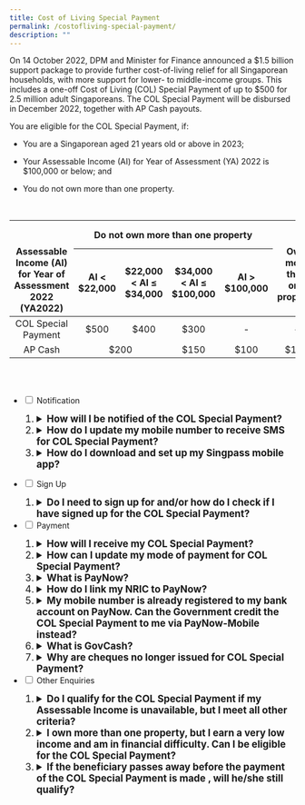 ```yaml
---
title: Cost of Living Special Payment
permalink: /costofliving-special-payment/
description: ""
---
```

On 14 October 2022, DPM and Minister for Finance announced a $1.5 billion support package to provide further cost-of-living relief for all Singaporean households, with more support for lower- to middle-income groups. This includes a one-off Cost of Living (COL) Special Payment of up to $500 for 2.5 million adult Singaporeans. The COL Special Payment will be disbursed in December 2022, together with AP Cash payouts.

You are eligible for the COL Special Payment, if:

* You are a Singaporean aged 21 years old or above in 2023;

* Your Assessable Income (AI) for Year of Assessment (YA) 2022 is $100,000 or below; and

* You do not own more than one property.<br>
<br>
	<table>
<thead>
<tr>
<th style="text-align:center; vertical-align:top" rowspan="3"><br><br> Assessable Income (AI) for Year of Assessment 2022 (YA2022)</th>
<th style="text-align:center; vertical-align:middle" colspan="4"> Do not own more than one property</th>
<th style="text-align:center; vertical-align:top" rowspan="3"><br><br> Own more than one property</th>
	</tr>
<tr>
<th style="text-align:center; vertical-align:middle" colspan="1"> AI &lt; $22,000</th>
<th style="text-align:center; vertical-align:middle" colspan="1">$22,000 &lt; AI ≤ $34,000</th>
<th style="text-align:center; vertical-align:middle" colspan="1">$34,000 &lt; AI ≤ $100,000</th>
<th style="text-align:center; vertical-align:middle" colspan="1"> AI &gt; $100,000</th>
</tr>
</thead>
<tbody>
<tr>
<td style="text-align:center; vertical-align:middle"> COL Special Payment <br></td>
<td style="text-align:center; vertical-align:middle">$500</td>
<td style="text-align:center; vertical-align:middle">$400</td>
<td style="text-align:center; vertical-align:middle">$300</td>
<td style="text-align:center; vertical-align:middle">-</td>
<td style="text-align:center; vertical-align:middle">-</td>
</tr>
<tr>
<td style="text-align:center; vertical-align:middle"> AP Cash <br></td>
<td style="text-align:center; vertical-align:middle" colspan="2"> $200</td>
<td style="text-align:center; vertical-align:middle">$150</td>
<td style="text-align:center; vertical-align:middle">$100</td>
<td style="text-align:center; vertical-align:middle">$100</td>
	</tr><tr></tr>
	</tbody></table>
<br><br>

<ul class="jekyllcodex_accordion">
  <li>
    <input type="checkbox" id="accordion1">
    <label for="accordion1">Notification</label>
    <div>
       <ol>
        <li class="Numbering" style="font-size:17px"><details>
		<summary><b>How will I be notified of the COL Special Payment?</b></summary><br>You will receive a message in the inbox of your Singpass app after payment has been made in December. Please turn on your notifications for the Singpass app so that you will not miss any alerts and messages.

If you do not have the Singpass app, an SMS will be sent to your Singpass-registered mobile number.
<br><br>
			 </details></li>
				<li class="Numbering" style="font-size:17px"><details><summary><b>How do I update my mobile number to receive SMS for COL Special Payment? </b></summary><br>To update your mobile number to receive SMS for COL Special Payment, please log in to your Singpass account at the <a class="hyperlink" href="https://www.singpass.gov.sg/"> Singpass website</a>.<br><br>For AP MediSave, eligible children without SingPass will be notified via letters sent to their parent's/guardian's residential address.<br><br>
			</details></li>
				 <li class="Numbering" style="font-size:17px"><details><summary><b>How do I download and set up my Singpass mobile app?</b></summary><br>You can download the Singpass app at the <a class="hyperlink" href="https://www.singpass.gov.sg/"> Singpass website</a>.<br></details></li>	 </ol>
    </div>
					</li>  

  <li>
    <input type="checkbox" id="accordion2">
    <label for="accordion2">Sign Up</label>
    <div>
       <ol>
        <li class="Numbering" style="font-size:17px"><details>
		<summary><b>Do I need to sign up for and/or how do I check if I have signed up for the COL Special Payment?</b></summary><br>You will automatically receive your COL Special Payment if you are eligible. No action is required on your part.<br><br>
				</details></li>  
      </ol>
    </div>
  <li>
    <input type="checkbox" id="accordion3">
    <label for="accordion3">Payment</label>
    <div>
      <ol>
        <li class="Numbering" style="font-size:17px"><details><summary><b>How will I receive my COL Special Payment? </b></summary><br>You will receive your COL Special Payment via your PayNow-NRIC linked bank account. <br><br>If you do not have a PayNow-NRIC-linked bank account but have provided your DBS/POSB, OCBC or UOB bank account number to the Government previously, you will receive your COL Special Payment via bank transfer. You can check and update your bank account details registered with us by logging in to our <a class="hyperlink" href="https://www.govpayouts.gov.sg/cds/ap/login" >e-services</a> with your Singpass.<br><br> Otherwise, the cash payout will be credited to you via <a class="hyperlink" href="/files/GC insert.pdf">GovCash</a>. You are therefore encouraged to link your NRIC to PayNow to receive your payouts earlier. <br><br>
</details></li>
				  <li class="Numbering" style="font-size:17px"><details><summary><b>How can I update my mode of payment for COL Special Payment?</b></summary><br>You are encouraged to register for PayNow-NRIC with your bank to receive your COL Special Payment earlier. Otherwise, you can update your bank account details by logging in to our <a class="hyperlink" href="https://www.govpayouts.gov.sg/cds/ap/login" >e-services</a> with your Singpass.  Only bank account details received by XX November 2022 will be used for crediting by XX December 2022.

Payment instructions received from XX November 2022 will be used for future government payouts.
<br><br>
</details></li> <li class="Numbering" style="font-size:17px"><details><summary><b>What is PayNow?</b></summary><br>PayNow is a secure funds transfer service that allows customers to receive money into their participating bank account via NRIC/FIN and/or mobile number. The 10 participating banks in Singapore are: Bank of China, Citibank Singapore Limited, DBS Bank/POSB, HSBC, Industrial and Commercial Bank of China, Maybank, OCBC Bank, Standard Chartered Bank, United Overseas Bank, and CIMB Bank Berhad.<br><br>With PayNow, the recipient's bank information will be kept private. The sender only needs to use the recipient's mobile number or NRIC/FIN to send money. This applies to individuals and organisations (i.e. private firms and government agencies).<br><br>
</details></li> <li class="Numbering" style="font-size:17px"><details><summary><b>How do I link my NRIC to PayNow? </b></summary><br>You may follow the following steps:<br>
1. Choose your preferred bank account to receive money.<br>
2. Log in to your Internet banking or mobile banking app. <br>
3. Register for PayNow-NRIC. <br><br>
You may also refer to your respective bank's website for specific details on how to link your NRIC to PayNow. If you do not have internet or mobile banking, you can contact your bank directly to register for PayNow-NRIC.<br><br>
</details></li><li class="Numbering" style="font-size:17px"><details><summary><b>My mobile number is already registered to my bank account on PayNow. Can the Government credit the COL Special Payment to me via PayNow-Mobile instead?</b></summary><br>We can only credit your COL Special Payment to you via PayNow-NRIC. Mobile numbers are not unique to the individual and may be subject to change. To ensure that the money is credited to the correct recipient, only NRIC will be accepted as the proxy for government payments via PayNow.
<br><br>
Eligible Singaporeans who have linked their NRIC to PayNow will receive the payouts in their PayNow-NRIC-linked bank account.<br><br>
</details></li> <li class="Numbering" style="font-size:17px"><details>
		<summary><b>What is GovCash?</b></summary><br>GovCash is a new payment mode that allows Singapore citizens to receive their payouts from Government agencies more quickly and conveniently. Singaporeans can withdraw their Government payouts in cash from over 500 OCBC ATMs located across Singapore. <br><br>
Previously, cheque recipients would have to deposit the cheques or encash them over the bank counters. GovCash allows them to receive their payouts at the OCBC ATM immediately at any time of the day. They are no longer restricted by the bank's operating hours. Singaporeans who prefer to seek assistance with their GovCash withdrawals can visit the ATMs located within OCBC's branches during operating hours, where OCBC Digital Ambassadors will be present to guide them. In addition, GovCash also allows recipients to use the scan-and-pay function and PayNow transfer option through the LifeSG mobile app.<br><br>
GovCash will replace GST Voucher cheques from 2022 onwards. <br><br>For enquiries related to withdrawal of COL Special Payment via GovCash, please refer to the <a class="hyperlink" href="https://cpf-gstvoucher-staging.netlify.app/govcash"> GovCash FAQs</a>. <br><br>
</details></li><li class="Numbering" style="font-size:17px"><details><summary><b>Why are cheques no longer issued for COL Special Payment?</b></summary><br>GovCash will replace cheques from 2022 onwards to allow Singapore citizens to receive their payouts more quickly and conveniently.<br><br>Previously, cheque recipients would have to deposit the cheques or encash them over the bank counters. GovCash allows them to receive their payouts at the OCBC ATMs islandwide immediately at any time of the day. They are no longer restricted by the OCBC bank's operating hours. Singaporeans who prefer to seek assistance with their GovCash withdrawals can visit the ATMs located within OCBC's branches during operating hours, where OCBC Digital Ambassadors will be present to guide them. In addition, GovCash also allows recipients to use the scan-and-pay function and PayNow transfer option through the LifeSG mobile app.<br><br>
</details>
				</li>
				</ol>
    </div>
  </li>
<li>
    <input type="checkbox" id="accordion4">
    <label for="accordion4">Other Enquiries</label>
    <div>
      <ol>
        <li class="Numbering" style="font-size:17px"><details><summary><b>Do I qualify for the COL Special Payment if my Assessable Income is unavailable, but I meet all other criteria? </b></summary><br>If your AI is unavailable because you have not yet filed your income tax returns, please call IRAS at 1800 356 8300. Once your AI for YA2021 has been finalised by IRAS, we will notify you if you are eligible for the COL Special Payment.<br><br>
</details></li><li class="Numbering" style="font-size:17px"><details><summary><b>I own more than one property, but I earn a very low income and am in financial difficulty. Can I be eligible for the COL Special Payment?</b></summary><br>We will consider such cases on a case-by-case basis. You may log in to the <a class="hyperlink" href="https://www.govpayouts.gov.sg/cds/ap/login"> e-services </a> with your Singpass and write in to us. <br><br>If you require further assistance, you may approach any Social Service Office (SSO) within your vicinity who may be able to advise you on the available assistance based on your situation, and provide you with the necessary assistance. You may wish to visit <a class="hyperlink" href="https://www.msf.gov.sg/dfcs/sso/"> the website</a> to locate the nearest SSO to you.<br><br>
				</details></li><li class="Numbering" style="font-size:17px"><details><summary><b>If the beneficiary passes away before the payment of the COL Special Payment is made , will he/she still qualify?</b></summary><br>No. The COL Special Payment is only paid out to Singapore citizens who are alive.<br><br>
</details></li>
       </ol>
    </div>
  </li>